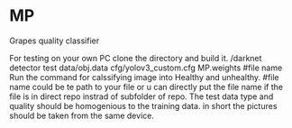 # MP
Grapes quality classifier

For testing on your own PC clone the directory and build it.
/darknet detector test data/obj.data cfg/yolov3_custom.cfg MP.weights #file name
Run the command for calssifying image into Healthy and unhealthy. #file name could be te path to your file or u can directly put the file name if the file is in direct repo instrad of subfolder of repo.
The test data type and quality should be homogenious to the training data. in short the pictures should be taken from the same device.
